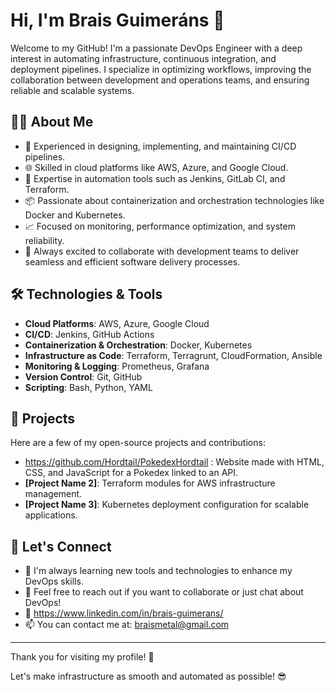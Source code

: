 # Hi, I'm Brais Guimeráns 👋

Welcome to my GitHub! I'm a passionate DevOps Engineer with a deep interest in automating infrastructure, continuous integration, and deployment pipelines. I specialize in optimizing workflows, improving the collaboration between development and operations teams, and ensuring reliable and scalable systems.

## 👨‍💻 About Me
- 🚀 Experienced in designing, implementing, and maintaining CI/CD pipelines.
- 🌐 Skilled in cloud platforms like AWS, Azure, and Google Cloud.
- 🔧 Expertise in automation tools such as Jenkins, GitLab CI, and Terraform.
- 📦 Passionate about containerization and orchestration technologies like Docker and Kubernetes.
- 📈 Focused on monitoring, performance optimization, and system reliability.
- 💬 Always excited to collaborate with development teams to deliver seamless and efficient software delivery processes.

## 🛠️ Technologies & Tools
- **Cloud Platforms**: AWS, Azure, Google Cloud
- **CI/CD**: Jenkins, GitHub Actions
- **Containerization & Orchestration**: Docker, Kubernetes
- **Infrastructure as Code**: Terraform, Terragrunt, CloudFormation, Ansible
- **Monitoring & Logging**: Prometheus, Grafana
- **Version Control**: Git, GitHub
- **Scripting**: Bash, Python, YAML

## 💼 Projects
Here are a few of my open-source projects and contributions:

- https://github.com/Hordtail/PokedexHordtail : Website made with HTML, CSS, and JavaScript for a Pokedex linked to an API.
- **[Project Name 2]**: Terraform modules for AWS infrastructure management.
- **[Project Name 3]**: Kubernetes deployment configuration for scalable applications.

## 🚀 Let's Connect
- 🌱 I'm always learning new tools and technologies to enhance my DevOps skills.
- 📧 Feel free to reach out if you want to collaborate or just chat about DevOps!
- 🔗 https://www.linkedin.com/in/brais-guimerans/
- 📫 You can contact me at: [braismetal@gmail.com](mailto:braismetal@gmail.com)

---

Thank you for visiting my profile! 🌟

Let's make infrastructure as smooth and automated as possible! 😎
